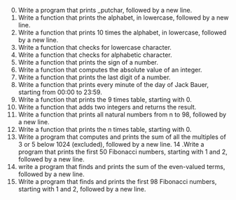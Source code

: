 0. Write a program that prints _putchar,  followed by a new line.
1. Write a function that prints the alphabet, in lowercase, followed by a new line.
2. Write a function that prints 10 times the alphabet, in lowercase, followed by a new line.
3. Write a function that checks for lowercase character.
4. Write a function that checks for alphabetic character.
5. Write a function that prints the sign of a number.
6. Write a function that computes the absolute value of an integer.
7. Write a function that prints the last digit of a number.
8. Write a function that prints every minute of the day of Jack Bauer, starting from 00:00 to 23:59.
9. Write a function that prints the 9 times table, starting with 0.
10. Write a function that adds two integers and returns the result.
11. Write a function that prints all natural numbers from n to 98, followed by a new line.
12. Write a function that prints the n times table, starting with 0.
13. Write a program that computes and prints the sum of all the multiples of 3 or 5 below 1024 (excluded), followed by a new line.
14 .Write a program that prints the first 50 Fibonacci numbers, starting with 1 and 2, followed by a new line.
15. write a program that finds and prints the sum of the even-valued terms, followed by a new line.
16. Write a program that finds and prints the first 98 Fibonacci numbers, starting with 1 and 2, followed by a new line.
